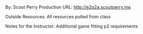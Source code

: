 By: Scout Perry
Production URL: http://e2p2a.scoutperry.me

Outside Resources:
All resources pulled from class


Notes for the Instructor: Additional game fitting p2 requirements
